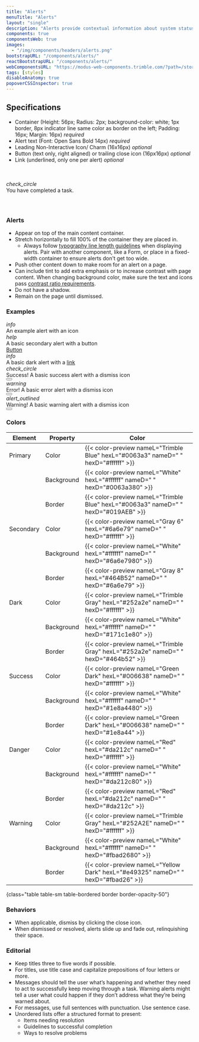 ```yaml
---
title: "Alerts"
menuTitle: "Alerts"
layout: "single"
description: "Alerts provide contextual information about system status that persists until dismissed or resolved."
components: true
componentsWeb: true
images:
  - "/img/components/headers/alerts.png"
bootstrapURL: "/components/alerts/"
reactBootstrapURL: "/components/alerts/"
webComponentsURL: "https://modus-web-components.trimble.com/?path=/story/components-alert--default"
tags: [styles]
disableAnatomy: true
popoverCSSInspector: true
---
```


## Specifications

- Container (Height: 56px; Radius: 2px; <span class="theme-l">background-color: white;</span> 1px border, 8px indicator line same color as border on the left; Padding: 16px; Margin: 16px) _required_
- Alert text (Font: Open Sans Bold 14px) _required_
- Leading Non-Interactive Icon/ Charm (16x16px) _optional_
- Button (text only, right aligned) or trailing close icon (16px16px) _optional_
- Link (underlined, only one per alert) _optional_

<div class="p-5 my-3 pr-5 bg-dark bg-opacity-10">
  <br />
  <br />
  <div
    class="alert alert-success d-flex align-items-center bg-white"
    style="max-width: 460px; height: 56px"
    role="alert"
    data-bs-toggle="popover"
    data-bs-placement="right"
    data-bs-custom-class="popover-css-inspector"
    data-css-inspector-hide="b-width margin width"
    data-css-inspector-show="b-color b-width b-left-width "
    data-bs-container="td">
    <i class="modus-icons notranslate alert-icon me-2" aria-hidden="true">
      check_circle
    </i>
    <div>You have completed a task.</div>
  </div>
  <br />
</div>

<script>
document.addEventListener('DOMContentLoaded', function() {
  document.querySelectorAll('[data-bs-toggle="popover"]').forEach(function(popover) {
    new bootstrap.Popover(popover).show();
  });
});
</script>

### Alerts

- Appear on top of the main content container.
- Stretch horizontally to fill 100% of the container they are placed in.
  - Always follow [typography line length guidelines](/foundations/typography/#line-length) when displaying alerts. Pair with another component, like a Form, or place in a fixed-width container to ensure alerts don't get too wide.
- Push other content down to make room for an alert on a page.
- Can include tint to add extra emphasis or to increase contrast with page content. When changing background color, make sure the text and icons pass [contrast ratio requirements](/foundations/accessibility/).
- Do not have a shadow.
- Remain on the page until dismissed.

### Examples

<style>
[data-bs-theme=light] .alert {
  background-color: white !important;
}
.bg-light .alert {
  max-width: 600px;
}
.css-max-width {
  display: none;
}
[data-bs-theme=dark] .popover-body .theme-d {
  display: inline-block !important;
}
[data-bs-theme=dark] code {
  filter: brightness(250%);
}
</style>

<div class="bg-light">
  <div class="bg-light p-3 p-xl-4 px-xl-5 mx-4">
    <div class="alert alert-primary d-flex align-items-center" role="alert">
      <i class="modus-icons notranslate alert-icon flex-shrink-0 me-2" aria-hidden="true">info</i>
    <div>
      An example alert with an icon
    </div>
  </div>
    <div class="alert alert-secondary d-flex align-items-center" role="alert">
      <i class="modus-icons notranslate alert-icon flex-shrink-0 me-2" aria-hidden="true">help</i>
      <div>A basic secondary alert with a button</div>
      <a href="#" class="btn btn-sm btn-text-secondary">Button</a>
    </div>
    <div class="alert alert-dark d-flex align-items-center" role="alert">
      <i class="modus-icons notranslate alert-icon flex-shrink-0 me-2" aria-hidden="true">info</i>
      <div>A basic dark alert with a <a href="#examples">link</a></div>
    </div>
    <div class="alert alert-success d-flex align-items-center alert-dismissible fade show" role="alert">
      <i class="modus-icons notranslate alert-icon flex-shrink-0 me-2" aria-hidden="true">check_circle</i>
      <div>Success! A basic success alert with a dismiss icon</div>
      <button type="button" class="btn-close" data-bs-dismiss="alert">
      </button>
    </div>
    <div class="alert alert-danger d-flex align-items-center alert-dismissible fade show" role="alert">
    <i class="modus-icons notranslate alert-icon flex-shrink-0 me-2" aria-hidden="true">warning</i>
      <div> Error! A basic error alert with a dismiss icon</div>
      <button type="button" class="btn-close" data-bs-dismiss="alert">
      </button>
    </div>
    <div class="alert alert-warning d-flex align-items-center alert-dismissible fade show" role="alert">
      <i class="modus-icons notranslate alert-icon flex-shrink-0 me-2" aria-hidden="true">alert_outlined</i>
      <div>Warning! A basic warning alert with a dismiss icon</div>
      <button type="button" class="btn-close" data-bs-dismiss="alert">
      </button>
    </div>
  </div>
</div>

### Colors

<!-- prettier-ignore-start -->
| Element   | Property   | Color                                                                              |
| --------- | ---------- | ---------------------------------------------------------------------------------- |
| Primary   | Color      | {{< color-preview nameL="Trimble Blue" hexL="#0063a3" nameD=" " hexD="#ffffff" >}} |
|           | Background | {{< color-preview nameL="White" hexL="#ffffff" nameD=" " hexD="#0063a380" >}}      |
|           | Border     | {{< color-preview nameL="Trimble Blue" hexL="#0063a3" nameD=" " hexD="#019AEB" >}} |
| Secondary | Color      | {{< color-preview nameL="Gray 6" hexL="#6a6e79" nameD=" " hexD="#ffffff" >}}       |
|           | Background | {{< color-preview nameL="White" hexL="#ffffff" nameD=" " hexD="#6a6e7980" >}}      |
|           | Border     | {{< color-preview nameL="Gray 8" hexL="#464B52" nameD=" " hexD="#6a6e79" >}}       |
| Dark      | Color      | {{< color-preview nameL="Trimble Gray" hexL="#252a2e" nameD=" " hexD="#ffffff" >}} |
|           | Background | {{< color-preview nameL="White" hexL="#ffffff" nameD=" " hexD="#171c1e80" >}}      |
|           | Border     | {{< color-preview nameL="Trimble Gray" hexL="#252a2e" nameD=" " hexD="#464b52" >}} |
| Success   | Color      | {{< color-preview nameL="Green Dark" hexL="#006638" nameD=" " hexD="#ffffff" >}}   |
|           | Background | {{< color-preview nameL="White" hexL="#ffffff" nameD=" " hexD="#1e8a4480" >}}      |
|           | Border     | {{< color-preview nameL="Green Dark" hexL="#006638" nameD=" " hexD="#1e8a44" >}}   |
| Danger    | Color      | {{< color-preview nameL="Red" hexL="#da212c" nameD=" " hexD="#ffffff" >}}          |
|           | Background | {{< color-preview nameL="White" hexL="#ffffff" nameD=" " hexD="#da212c80" >}}      |
|           | Border     | {{< color-preview nameL="Red" hexL="#da212c" nameD=" " hexD="#da212c" >}}          |
| Warning   | Color      | {{< color-preview nameL="Trimble Gray" hexL="#252A2E" nameD=" " hexD="#ffffff" >}} |
|           | Background | {{< color-preview nameL="White" hexL="#ffffff" nameD=" " hexD="#fbad2680" >}}      |
|           | Border     | {{< color-preview nameL="Yellow Dark" hexL="#e49325" nameD=" " hexD="#fbad26" >}}  |
{class="table table-sm table-bordered border border-opacity-50"}
<!-- prettier-ignore-end -->

### Behaviors

- When applicable, dismiss by clicking the close icon.
- When dismissed or resolved, alerts slide up and fade out, relinquishing their space.

### Editorial

- Keep titles three to five words if possible.
- For titles, use title case and capitalize prepositions of four letters or more.
- Messages should tell the user what’s happening and whether they need to act to successfully keep moving through a task. Warning alerts might tell a user what could happen if they don’t address what they’re being warned about.
- For messages, use full sentences with punctuation. Use sentence case.
- Unordered lists offer a structured format to present:
  - Items needing resolution
  - Guidelines to successful completion
  - Ways to resolve problems
